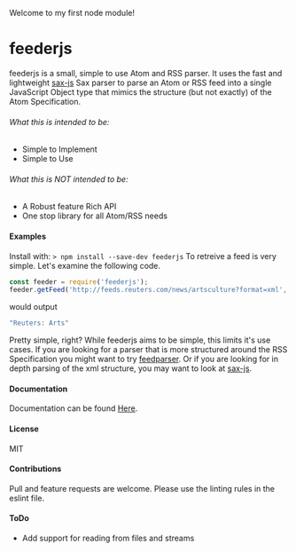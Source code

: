 Welcome to my first node module!

# feederjs 

feederjs is a small, simple to use Atom and RSS parser. It uses the fast and lightweight [sax-js](https://github.com/isaacs/sax-js) Sax parser to parse an Atom or RSS feed into a single JavaScript Object type that mimics the structure (but not exactly) of the Atom Specification.

###### What this is intended to be:
* Simple to Implement
* Simple to Use
###### What this is NOT intended to be:
* A Robust feature Rich API
* One stop library for all Atom/RSS needs

#### Examples
Install with:
```> npm install --save-dev feederjs```
To retreive a feed is very simple. Let's examine the following code.
```javascript
const feeder = require('feederjs');
feeder.getFeed('http://feeds.reuters.com/news/artsculture?format=xml', (feed) => { console.log(feed.title); });
```
would output
```javascript
"Reuters: Arts"
```
Pretty simple, right? While feederjs aims to be simple, this limits it's use cases.
If you are looking for a parser that is more structured around the RSS Specification you might want to try [feedparser](https://github.com/danmactough/node-feedparser).
Or if you are looking for in depth parsing of the xml structure, you may want to look at [sax-js](https://github.com/isaacs/sax-js).

#### Documentation
Documentation can be found [Here](http://feeder.somersdev.com/).

#### License
MIT

#### Contributions
Pull and feature requests are welcome. Please use the linting rules in the eslint file.

#### ToDo
* Add support for reading from files and streams